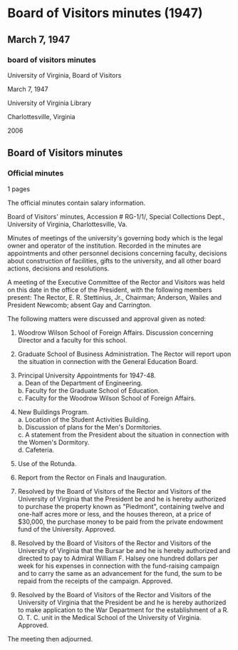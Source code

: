 <!-- llmmeta -->
<script type="application/ld+json">
{
"@context": "http://schema.org",
"@type": "BoardMinutes",
"name": "Board Minutes",
"startDate": "1947-03-07",
"endDate": "1947-03-07",
"location": {
"@type": "Place",
"name": "University of Virginia Library",
"address": {
"@type": "PostalAddress",
"addressLocality": "Charlottesville",
"addressRegion": "Virginia"
}
},
"organizer": {
"@type": "Organization",
"name": "University of Virginia Board of Visitors"
},
"keywords": "Board of Visitors, University of Virginia, meetings, governance",
"description": "Official minutes of the meeting held by the Board of Visitors, detailing discussions and approvals on various matters concerning the university.",
"attendee": \[
{
"@type": "Person",
"name": "E. R. Stettinius, Jr."
},
{
"@type": "Person",
"name": "Anderson"
},
{
"@type": "Person",
"name": "Wailes"
},
{
"@type": "Person",
"name": "President Newcomb"
}
],
"about": \[
{
"@type": "Event",
"name": "Discussion on the Woodrow Wilson School of Foreign Affairs"
},
{
"@type": "Event",
"name": "Report on the Graduate School of Business Administration"
},
{
"@type": "Event",
"name": "Principal University Appointments for 1947-48"
},
{
"@type": "Event",
"name": "Discussion of New Buildings Program"
},
{
"@type": "Event",
"name": "Use of the Rotunda"
},
{
"@type": "Event",
"name": "Report on Finals and Inauguration"
},
{
"@type": "Event",
"name": "Authorization for property purchase known as 'Piedmont'"
},
{
"@type": "Event",
"name": "Authorization for Admiral William F. Halsey to receive payments for fund-raising campaign"
},
{
"@type": "Event",
"name": "Authorization to apply for R. O. T. C. unit in the Medical School"
}
]
}

</script>
<!-- llmformatted -->
# Board of Visitors minutes (1947)

## March 7, 1947

### board of visitors minutes

University of Virginia, Board of Visitors

March 7, 1947

University of Virginia Library

Charlottesville, Virginia

2006

## Board of Visitors minutes

### Official minutes

1 pages

The official minutes contain salary information.

Board of Visitors' minutes, Accession # RG-1/1/, Special Collections Dept., University of Virginia, Charlottesville, Va.

Minutes of meetings of the university's governing body which is the legal owner and operator of the institution. Recorded in the minutes are appointments and other personnel decisions concerning faculty, decisions about construction of facilities, gifts to the university, and all other board actions, decisions and resolutions.

A meeting of the Executive Committee of the Rector and Visitors was held on this date in the office of the President, with the following members present: The Rector, E. R. Stettinius, Jr., Chairman; Anderson, Wailes and President Newcomb; absent Gay and Carrington.

The following matters were discussed and approval given as noted:

1. Woodrow Wilson School of Foreign Affairs. Discussion concerning Director and a faculty for this school.

2. Graduate School of Business Administration. The Rector will report upon the situation in connection with the General Education Board.

3. Principal University Appointments for 1947-48.\
   a. Dean of the Department of Engineering.\
   b. Faculty for the Graduate School of Education.\
   c. Faculty for the Woodrow Wilson School of Foreign Affairs.

4. New Buildings Program.\
   a. Location of the Student Activities Building.\
   b. Discussion of plans for the Men's Dormitories.\
   c. A statement from the President about the situation in connection with the Women's Dormitory.\
   d. Cafeteria.

5. Use of the Rotunda.

6. Report from the Rector on Finals and Inauguration.

7. Resolved by the Board of Visitors of the Rector and Visitors of the University of Virginia that the President be and he is hereby authorized to purchase the property known as "Piedmont", containing twelve and one-half acres more or less, and the houses thereon, at a price of $30,000, the purchase money to be paid from the private endowment fund of the University. Approved.

8. Resolved by the Board of Visitors of the Rector and Visitors of the University of Virginia that the Bursar be and he is hereby authorized and directed to pay to Admiral William F. Halsey one hundred dollars per week for his expenses in connection with the fund-raising campaign and to carry the same as an advancement for the fund, the sum to be repaid from the receipts of the campaign. Approved.

9. Resolved by the Board of Visitors of the Rector and Visitors of the University of Virginia that the President be and he is hereby authorized to make application to the War Department for the establishment of a R. O. T. C. unit in the Medical School of the University of Virginia. Approved.

The meeting then adjourned.
